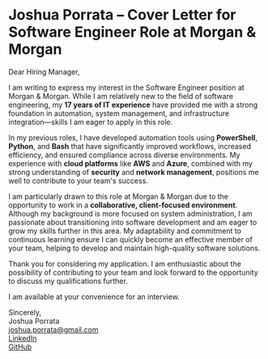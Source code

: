 # Joshua Porrata – Cover Letter for Software Engineer Role at Morgan & Morgan

Dear Hiring Manager,

I am writing to express my interest in the Software Engineer position at Morgan & Morgan. While I am relatively new to
 the field of software engineering, my **17 years of IT experience** have provided me with a strong foundation in
 automation, system management, and infrastructure integration—skills I am eager to apply in this role.

In my previous roles, I have developed automation tools using **PowerShell**, **Python**, and **Bash** that have
 significantly improved workflows, increased efficiency, and ensured compliance across diverse environments. My
 experience with **cloud platforms** like **AWS** and **Azure**, combined with my strong understanding of **security**
 and **network management**, positions me well to contribute to your team's success.

I am particularly drawn to this role at Morgan & Morgan due to the opportunity to work in a
**collaborative, client-focused environment**. Although my background is more focused on system administration, I am
passionate about transitioning into software development and am eager to grow my skills further in this area. My
adaptability and commitment to continuous learning ensure I can quickly become an effective member of your team,
helping to develop and maintain high-quality software solutions.

Thank you for considering my application. I am enthusiastic about the possibility of contributing to your team and look
 forward to the opportunity to discuss my qualifications further.

I am available at your convenience for an interview.

Sincerely,  
Joshua Porrata  
[joshua.porrata@gmail.com](mailto:joshua.porrata@gmail.com)  
[LinkedIn](https://www.linkedin.com/in/joshua-p-8a2a3424/)  
[GitHub](https://github.com/geekonamotorcycle/markdown-resumes)
